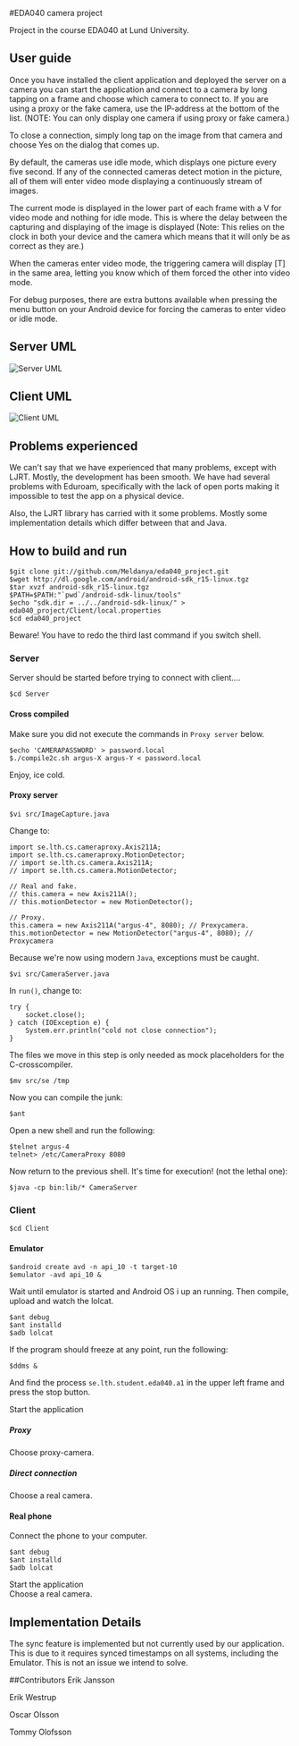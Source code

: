 #EDA040 camera project
 
Project in the course EDA040 at Lund University.

## User guide
Once you have installed the client application and deployed the server
on a camera you can start the application and connect to a camera by
long tapping on a frame and choose which camera to connect to. If you
are using a proxy or the fake camera, use the IP-address at the bottom
of the list. (NOTE: You can only display one camera if using proxy or
fake camera.)

To close a connection, simply long tap on the image from that camera and
choose Yes on the dialog that comes up.

By default, the cameras use idle mode, which displays one picture every
five second. If any of the connected cameras detect motion in the picture, all of
them will enter video mode displaying a continuously stream of images.

The current mode is displayed in the lower part of each frame with a V
for video mode and nothing for idle mode. This is where the delay
between the capturing and displaying of the image is displayed (Note:
This relies on the clock in both your device and the camera which means
that it will only be as correct as they are.)

When the cameras enter video mode, the triggering camera will display
[T] in the same area, letting you know which of them forced the other
into video mode.

For debug purposes, there are extra buttons available when pressing the
menu button on your Android device for forcing the cameras to enter
video or idle mode.

## Server UML
![Server UML](https://github.com/Meldanya/eda040_project/raw/master/doc/uml_server.png)
## Client UML
![Client UML](https://github.com/Meldanya/eda040_project/raw/master/doc/uml_client.png)

## Problems experienced
We can't say that we have experienced that many problems, except with LJRT.
Mostly, the development has been smooth. We have had several problems with
Eduroam, specifically with the lack of open ports making it impossible to test the
app on a physical device.

Also, the LJRT library has carried with it some problems. Mostly some implementation
details which differ between that and Java.


## How to build and run
	$git clone git://github.com/Meldanya/eda040_project.git
	$wget http://dl.google.com/android/android-sdk_r15-linux.tgz
	$tar xvzf android-sdk_r15-linux.tgz
	$PATH=$PATH:"`pwd`/android-sdk-linux/tools"
	$echo "sdk.dir = ../../android-sdk-linux/" > eda040_project/Client/local.properties
	$cd eda040_project

Beware! You have to redo the third last command if you switch shell.
### Server
Server should be started before trying to connect with client....

	$cd Server

#### Cross compiled
Make sure you did not execute the commands in `Proxy server` below.

	$echo 'CAMERAPASSWORD' > password.local
	$./compile2c.sh argus-X argus-Y < password.local

Enjoy, ice cold.

#### Proxy server
	$vi src/ImageCapture.java

Change to:

	import se.lth.cs.cameraproxy.Axis211A;
	import se.lth.cs.cameraproxy.MotionDetector;
	// import se.lth.cs.camera.Axis211A;
	// import se.lth.cs.camera.MotionDetector;

	// Real and fake.
	// this.camera = new Axis211A(); 
	// this.motionDetector = new MotionDetector();

	// Proxy.
	this.camera = new Axis211A("argus-4", 8080); // Proxycamera.
	this.motionDetector = new MotionDetector("argus-4", 8080); // Proxycamera

Because we're now using modern `Java`, exceptions must be caught.

	$vi src/CameraServer.java

In `run()`, change to:

	try {
		socket.close();
	} catch (IOException e) {
		System.err.println("cold not close connection");
	}	

The files we move in this step is only needed as mock placeholders for
the C-crosscompiler.

	$mv src/se /tmp

Now you can compile the junk:

	$ant

Open a new shell and run the following:

	$telnet argus-4
	telnet> /etc/CameraProxy 8080

Now return to the previous shell. It's time for execution! (not the lethal one):

	$java -cp bin:lib/* CameraServer

### Client
	$cd Client
#### Emulator
	$android create avd -n api_10 -t target-10
	$emulator -avd api_10 &

Wait until emulator is started and Android OS i up an running. Then compile, upload and watch the lolcat.

	$ant debug
	$ant installd
	$adb lolcat

If the program should freeze at any point, run the following:

	$ddms &

And find the process `se.lth.student.eda040.a1` in the upper left frame
and press the stop button.

Start the application	
##### Proxy
Choose proxy-camera.
##### Direct connection
Choose a real camera.
	
#### Real phone
Connect the phone to your computer.

	$ant debug
	$ant installd
	$adb lolcat

Start the application	
Choose a real camera.

## Implementation Details

The sync feature is implemented but not currently used by our application. This is due to it requires synced timestamps on all systems, including the Emulator. This is not an issue we intend to solve.

##Contributors
Erik Jansson

Erik Westrup

Oscar Olsson

Tommy Olofsson
